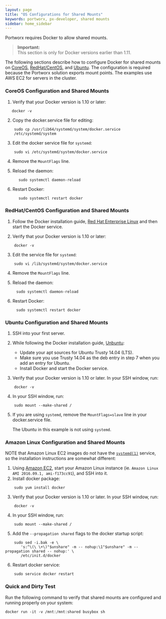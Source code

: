 ```yaml
---
layout: page
title: "OS Configurations for Shared Mounts"
keywords: portworx, px-developer, shared mounts
sidebar: home_sidebar
---
```

Portworx requires Docker to allow shared mounts.

>**Important:**<br/>This section is only for Docker versions earlier than 1.11.

The following sections describe how to configure Docker for shared mounts on [CoreOS](os-config-shared-mounts.html#coreos-configuration-and-shared-mounts), [RedHat/CentOS](os-config-shared-mounts.html#centos-configuration-and-shared-mounts), and [Ubuntu](os-config-shared-mounts.html#ubuntu-configuration-and-shared-mounts). The configuration is required because the Portworx solution exports mount points. The examples use AWS EC2 for servers in the cluster.

### CoreOS Configuration and Shared Mounts

1. Verify that your Docker version is 1.10 or later:
```
   docker -v
```
2. Copy the docker.service file for editing:
```
    sudo cp /usr/lib64/systemd/system/docker.service
    /etc/systemd/system
```
3. Edit the docker service file for `systemd`:
```
    sudo vi /etc/systemd/system/docker.service
```
4. Remove the `MountFlags` line.

5. Reload the daemon:
```
      sudo systemctl daemon-reload
```
6. Restart Docker:
```
      sudo systemctl restart docker
```

### RedHat/CentOS Configuration and Shared Mounts

1. Follow the Docker installation guide, [Red Hat Enterprise Linux](https://docs.docker.com/engine/installation/linux/rhel/) and then start the Docker service.

2. Verify that your Docker version is 1.10 or later:
```
    docker -v
```

3. Edit the service file for `systemd`:
```
    sudo vi /lib/systemd/system/docker.service
```
4. Remove the `MountFlags` line.

5. Reload the daemon:
```
     sudo systemctl daemon-reload
```
6. Restart Docker:
```
     sudo systemctl restart docker
```

### Ubuntu Configuration and Shared Mounts

1. SSH into your first server.
2. While following the Docker installation guide, [Unbuntu](https://docs.docker.com/engine/installation/linux/ubuntulinux/):

    * Update your apt sources for Ubuntu Trusty 14.04 (LTS).
    * Make sure you use Trusty 14.04 as the deb entry in step 7 when you add an entry for Ubuntu.
    * Install Docker and start the Docker service.

3. Verify that your Docker version is 1.10 or later. In your SSH window, run:
```
    docker -v
```
4. In your SSH window, run:
```
    sudo mount --make-shared /
```

5. If you are using `systemd`, remove the `MountFlags=slave` line in your docker.service file.

    The Ubuntu in this example is not using `systemd`.

### Amazon Linux Configuration and Shared Mounts

NOTE that Amazon Linux EC2 images do not have the [`systemd(1)`](http://man7.org/linux/man-pages/man1/systemd.1.html) service, so the installation instructions are somewhat different:

1. Using [Amazon EC2](https://aws.amazon.com/ec2/), start your Amazon Linux instance (ie. `Amazon Linux AMI 2016.09.1, ami-f173cc91`), and SSH into it.
2. Install docker package:
```
    sudo yum install docker
```
3. Verify that your Docker version is 1.10 or later. In your SSH window, run:
```
    docker -v
```
4. In your SSH window, run:
```
    sudo mount --make-shared /
```
5. Add the `--propagation shared` flags to the docker startup script:
```
    sudo sed -i.bak -e \
       's:^\(\ \+\)"$unshare" -m -- nohup:\1"$unshare" -m --propagation shared -- nohup:' \
       /etc/init.d/docker
```
6. Restart docker service:
```
    sudo service docker restart
```

### Quick and Dirty Test

Run the following command to verify that shared mounts are configured and running properly on your system:

```
docker run -it -v /mnt:/mnt:shared busybox sh
```
